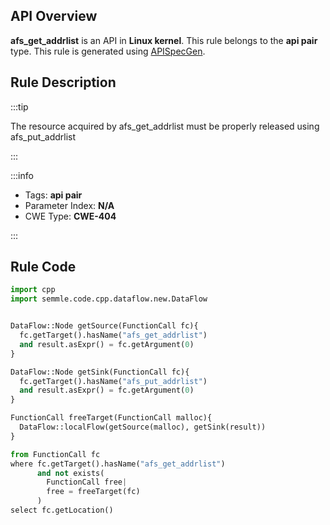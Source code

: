 ---
---


## API Overview
**afs_get_addrlist** is an API in **Linux kernel**. This rule belongs to the **api pair** type. This rule is generated using [APISpecGen](../../tools/APISpecGen).
## Rule Description

:::tip

The resource acquired by afs_get_addrlist must be properly released using afs_put_addrlist

:::

:::info

- Tags: **api pair**
- Parameter Index: **N/A**
- CWE Type: **CWE-404**

:::

## Rule Code
```python
import cpp
import semmle.code.cpp.dataflow.new.DataFlow


DataFlow::Node getSource(FunctionCall fc){
  fc.getTarget().hasName("afs_get_addrlist")
  and result.asExpr() = fc.getArgument(0)
}

DataFlow::Node getSink(FunctionCall fc){
  fc.getTarget().hasName("afs_put_addrlist")
  and result.asExpr() = fc.getArgument(0)
}

FunctionCall freeTarget(FunctionCall malloc){
  DataFlow::localFlow(getSource(malloc), getSink(result))
}

from FunctionCall fc
where fc.getTarget().hasName("afs_get_addrlist")
      and not exists(
        FunctionCall free| 
        free = freeTarget(fc)
      )
select fc.getLocation()

    
```
